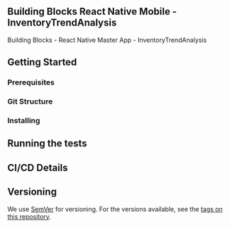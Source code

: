 ## Building Blocks React Native Mobile -  InventoryTrendAnalysis

Building Blocks - React Native Master App - InventoryTrendAnalysis

## Getting Started

### Prerequisites

### Git Structure

### Installing

## Running the tests

## CI/CD Details

## Versioning

We use [SemVer](http://semver.org/) for versioning. For the versions available, see the [tags on this repository](https://github.com/your/project/tags).